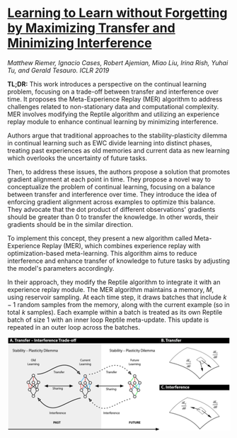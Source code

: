 # [Learning to Learn without Forgetting by Maximizing Transfer and Minimizing Interference](https://openreview.net/forum?id=B1gTShAct7)

*Matthew Riemer, Ignacio Cases, Robert Ajemian, Miao Liu, Irina Rish, Yuhai Tu, and Gerald Tesauro.* *ICLR 2019*

**TL;DR:** This work introduces a perspective on the continual learning problem, focusing on a trade-off between transfer and interference over time. 
It proposes the Meta-Experience Replay (MER) algorithm to address challenges related to non-stationary data and computational complexity. 
MER involves modifying the Reptile algorithm and utilizing an experience replay module to enhance continual learning by minimizing interference.

Authors argue that traditional approaches to the stability-plasticity dilemma in continual learning such as EWC divide learning into distinct phases, 
treating past experiences as old memories and current data as new learning which overlooks the uncertainty of future tasks.

Then, to address these issues, the authors propose a solution that promotes gradient alignment at each point in time. 
They propose a novel way to conceptualize the problem of continual learning, focusing on a balance between transfer and interference over time. 
They introduce the idea of enforcing gradient alignment across examples to optimize this balance. 
They advocate that the dot product of different observations' gradients should be greater than 0 to transfer the knowledge. 
In other words, their gradients should be in the similar direction.

To implement this concept, they present a new algorithm called Meta-Experience Replay (MER), which combines experience replay with optimization-based meta-learning. 
This algorithm aims to reduce interference and enhance transfer of knowledge to future tasks by adjusting the model's parameters accordingly.

In their approach, they modify the Reptile algorithm to integrate it with an experience replay module. 
The MER algorithm maintains a memory, $M$, using reservoir sampling. At each time step, it draws batches that include $k-1$ random samples from the memory, along with the current example (so in total $k$ samples). 
Each example within a batch is treated as its own Reptile batch of size 1 with an inner loop Reptile meta-update. This update is repeated in an outer loop across the batches.


<p align="center">
  <img src="https://github.com/muratonuryildirim/muratonuryildirim/blob/master/blog/img/mer.png?raw=true" width=700>
</p>
